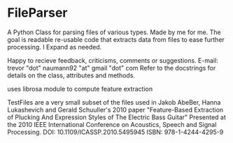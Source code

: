 # FileParser
A Python Class for parsing files of various types. Made by me for me. The goal is readable re-usable code that extracts data from files to ease further processing. I Expand as needed.

Happy to recieve feedback, criticisms, comments or suggestions.
E-mail: trevor "dot" naumann92 "at" gmail "dot" com
Refer to the docstrings for details on the class, attributes and methods.

uses librosa module to compute feature extraction

TestFiles are a very small subset of the files used in Jakob AbeBer, Hanna Lukashevich and Gerald Schuuller's 2010 paper "Feature-Based Extraction of Plucking And Expression Styles of The Electric Bass Guitar" Presented at the 2010 IEEE International Conference on Acoustics, Speech and Signal Processing. DOI: 10.1109/ICASSP.2010.5495945 ISBN: 978-1-4244-4295-9
